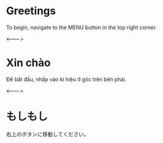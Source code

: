# Greetings

To begin, navigate to the MENU button in the top right corner.

<--->

# Xin chào

Để bắt đầu, nhấp vào kí hiệu ở góc trên bên phải.

<--->

# もしもし

右上のボタンに移動してください。
